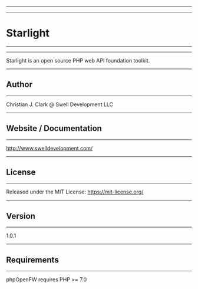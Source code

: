 -----------------------------------------------------------------------------------------------------------
-----------------------------------------------------------------------------------------------------------
# Starlight
-----------------------------------------------------------------------------------------------------------
-----------------------------------------------------------------------------------------------------------
Starlight is an open source PHP web API foundation toolkit.

-----------------------------------------------------------------------------------------------------------
## Author
-----------------------------------------------------------------------------------------------------------
Christian J. Clark @ Swell Development LLC

-----------------------------------------------------------------------------------------------------------
## Website / Documentation
-----------------------------------------------------------------------------------------------------------
http://www.swelldevelopment.com/

-----------------------------------------------------------------------------------------------------------
## License
-----------------------------------------------------------------------------------------------------------
Released under the MIT License: https://mit-license.org/

-----------------------------------------------------------------------------------------------------------
## Version
-----------------------------------------------------------------------------------------------------------
1.0.1

-----------------------------------------------------------------------------------------------------------
## Requirements
-----------------------------------------------------------------------------------------------------------
phpOpenFW requires PHP >= 7.0

